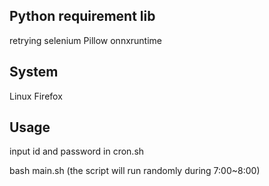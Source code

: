 ## Python requirement lib
retrying
selenium
Pillow
onnxruntime

## System
Linux Firefox 

## Usage
input id and password in cron.sh

bash main.sh
(the script will run randomly during 7:00~8:00)
